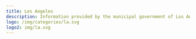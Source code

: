 ```yaml
---
title: Los Angeles
description: Information provided by the municipal government of Los Angeles, CA. 
logo: /img/categories/la.svg
logo2: img/la.svg
---
```

